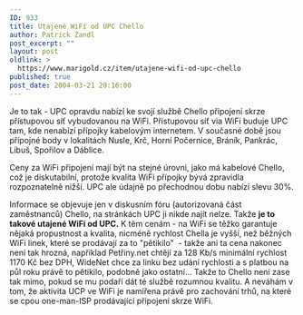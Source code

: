 ```yaml
---
ID: 933
title: Utajené WiFi od UPC Chello
author: Patrick Zandl
post_excerpt: ""
layout: post
oldlink: >
  https://www.marigold.cz/item/utajene-wifi-od-upc-chello
published: true
post_date: 2004-03-21 20:16:00
---
```

<p>
Je to tak - UPC opravdu nabízí ke svojí službě Chello připojení skrze přístupovou síť vybudovanou na WiFi. Přístupovou síť via WiFi buduje UPC tam, kde nenabízí přípojky kabelovým internetem. V současné době jsou přípojné body v lokalitách Nusle, Krč, Horní Počernice, Bráník, Pankrác, Libuš, Spořilov a Dáblice. </p>

<p>
Ceny za WiFi připojení mají být na stejné úrovni, jako má kabelové Chello, což je diskutabilní, protože kvalita WiFi přípojky bývá zpravidla rozpoznatelně nižší. UPC ale údajně po přechodnou dobu nabízí slevu 30%. </p>

<p>
Informace se objevuje jen v diskusním fóru (autorizovaná část zaměstnanců) Chello, na stránkách UPC ji nikde najít nelze. Takže <STRONG>je to takové utajené WiFi od UPC.</STRONG> K těm cenám - na WiFi se těžko garantuje nějaká propustnost&#160;a kvalita, nicméně rychlost Chella je vyšší, než běžných WiFi linek, které se prodávají za to "pětikilo"&#160; - takže ani ta cena nakonec není tak hrozná, například Petřiny.net chtějí za 128 Kb/s minimální rychlost 1170 Kč bez DPH, WideNet chce za linku bez udání rychlosti a s platbou na půl roku právě to pětikilo, podobně jako ostatní... Takže to Chello není zase tak mimo, pokud se mu podaří dát té službě rozumnou kvalitu. A neváhám v tom, že aktivita UCP ve WiFi je namířena právě pro zachování trhů, na které se cpou one-man-ISP prodávající připojení skrze WiFi. </p>
